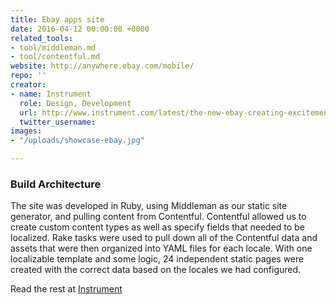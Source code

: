 ```yaml
---
title: Ebay apps site
date: 2016-04-12 00:00:00 +0000
related_tools:
- tool/middleman.md
- tool/contentful.md
website: http://anywhere.ebay.com/mobile/
repo: ''
creator:
- name: Instrument
  role: Design, Development
  url: http://www.instrument.com/latest/the-new-ebay-creating-excitement-through-code
  twitter_username: 
images:
- "/uploads/showcase-ebay.jpg"

---
```

### Build Architecture

The site was developed in Ruby, using Middleman as our static site generator, and pulling content from Contentful. Contentful allowed us to create custom content types as well as specify fields that needed to be localized. Rake tasks were used to pull down all of the Contentful data and assets that were then organized into YAML files for each locale. With one localizable template and some logic, 24 independent static pages were created with the correct data based on the locales we had configured.

Read the rest at [Instrument](http://www.instrument.com/latest/the-new-ebay-creating-excitement-through-code)

